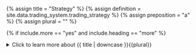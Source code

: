 <!-- TITLE AND DEFINITION starts -->

{% assign title = "Strategy" %}
{% assign definition = site.data.trading_system.trading_strategy %}
{% assign preposition = "a" %}
{% assign plural = "" %}

<!--------------------------------------------- TITLE AND DEFINITION ends -->

{% if include.more == "yes" and include.heading == "more" %}
<details class='detailsCollapsible'><summary class='nobr'>Click to learn more about {{ title | downcase }}{{plural}}
</summary>
{% endif %}

{% if include.heading != "" and include.heading != "more" %}
{{include.heading}} {{title}}
{% endif %}

{% if include.icon != "no" %} 

{% if include.table == "yes" and include.icon != "no" %}
<table class='definitionTable'><tr><td>
{% endif %}

<img src='images/icons/nodes/png{{include.icon}}/{{ title | downcase | replace: " ", "-" }}.png' />

{% if include.table == "yes" and include.icon != "no" %}
</td><td>
{% endif %}

{% endif %}

{% if include.definition == "bold" %}
<strong>{{ definition }}</strong>
{% else %}
{% if include.definition != "no" %}
{{ definition }}
{% endif %}
{% endif %}

{% if include.table == "yes" and include.icon != "no" %}
</td></tr></table>
{% endif %}

{% if include.more == "yes" and include.content == "more" and include.heading != "more" %}
<details class='detailsCollapsible'><summary class='nobr'>Click to learn more about strategies
</summary>
{% endif %}

{% if include.content != "no" %}

<!--------------------------------------------- CONTENT starts -->

The definition of a strategy may be analyzed in three sections:

{% include callout.html type="success" content="A strategy is a set of actions occurring in stages" %}

Strategies are defined in the following stages:

* <a href="suite-strategies-trigger.html" data-toggle="tooltip" data-original-title="{{site.data.trading_system.trigger_stage}}">Trigger Stage</a>
* <a href="suite-strategies-open.html" data-toggle="tooltip" data-original-title="{{site.data.trading_system.open_stage}}">Open Stage</a>
* <a href="suite-strategies-manage.html" data-toggle="tooltip" data-original-title="{{site.data.trading_system.manage_stage}}">Manage Stage</a>
* <a href="suite-strategies-close.html" data-toggle="tooltip" data-original-title="{{site.data.trading_system.close_stage}}">Close Stage</a>

These stages are played in a sequence: once a strategy is *triggered* it looks to *open* a position; once a position is open, it is time to *manage* it as the trade develops; and once a stop or take profit target is hit, it is time to *close* the position.

While stages are played in a sequence, upon execution there are overlaps. That is, a stage doesn't need to be closed for the next stage to be opened. The framework sets a clear separation of the concepts embodied in each stage to facilitate the process of defining and developing a trading system. But the truth is that, both at the conceptual level and during execution, the lines between stages are rather blurry.

{% include callout.html type="success" content="designed to achieve a specific goal within a broader plan" %}

Your investment plan or trading career may have any number of goals *(e.g.: accumulating a certain asset, diversifying on a basket of coins, annual profit targets, etc.)*. If you attempt to achieve more than one goal with a single strategy, you will sooner or later run into problems. It may be doable, but the strategy would certainly be more complex than is necessary or desirable. In any case, the logical thing to do is to analyze each goal separately so that you may design (at least) one clear, straightforward strategy for each goal.

One of the edges granted by trading automation is the capacity to develop and deploy an unlimited number of strategies. At the same time, Superalgos allows the administration of complexity by breaking down and structuring concepts in small units: a trading system contains strategies, which contain stages, which contain specific definitions.  

Understanding that keeping things simple is important will help you develop a robust and extensible arsenal of bots. Simplicity is the key to sustainability.

In other words, the infrastructure provided by Superalgos enables the hyperspecialization of strategies. Do not aim to trade in all sorts of market situations with the same strategy. Instead, develop a strategy for each market situation you wish to trade.

{% include callout.html type="success" content="via taking and managing positions" %}

The definition of strategy points to the concept of a *position*. A position is a process that exchanges the base asset for the quoted asset and that—after some time, as the position develops and targets are hit—exchanges back the quoted asset for the base asset. 

The framework implemented in the Superalgos Protocol is optimized to work with such a concept.

However, Superalgos is flexible enough to allow you to override this hard interpretation of the concept of *a position*. For example, you may design market-making strategies, a strategy to balance portfolios, or develop all sorts of ideas that don't necessarily fit in that part of the definition.

<!--------------------------------------------- CONTENT ends -->

{% endif %}

{% if include.more == "yes" and include.content != "more" and include.heading != "more" %}
<details class='detailsCollapsible'><summary class='nobr'>Click to learn more about strategies
</summary>
{% endif %}

{% if include.adding != "" %}

{{include.adding}} Adding {{preposition}} {{title}} Node

<!--------------------------------------------- ADDING starts -->

To add a strategy, select *Add Strategy* on the trading system node menu. The strategy node is created along with the rest of the basic structure of nodes required to define each of the strategy stages and their events.

{% include tip.html content="You may work with as many strategies as you wish. " %}

{% include important.html content="Strategies within the same trading system work in the same market, have the same base asset, and &mdash;most importantly&mdash;share the same capital. This means that only one strategy in the trading system may be triggered at any one point and that no other strategy in the trading system may be triggered until the first one is triggered off. If you wish to have more than one strategy trading at the same time, then those strategies must be put in separate trading systems. " %}

<!-- ADDING ends -->

{% endif %}

{% if include.configuring != "" %}

{{include.configuring}} Configuring the {{title}}

<!-- CONFIGURING starts -->

XXXXXXXXXXXXXXXXXXXXXXXXXXXXXXXXXXXXXXXXXXXXXXXXXXXXXX

<!--------------------------------------------- CONFIGURING ends -->

{% endif %}

{% if include.starting != "" %}

{{include.starting}} Starting {{preposition}} {{title}}

<!--------------------------------------------- STARTING starts -->

XXXXXXXXXXXXXXXXXXXXXXXXXXXXXXXXXXXXXXXXXXXXXXXXXXXXXX

<!--------------------------------------------- STARTING ends -->

{% endif %}

{% if include.more == "yes" %}
</details>
{% endif %}